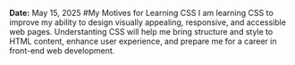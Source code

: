**Date:** May 15, 2025
#My Motives for Learning CSS
I am learning CSS to improve my ability to design visually appealing, responsive, and accessible web pages. 
Understanting CSS will help me bring structure and style to HTML content, enhance user experience, and prepare me for a career in front-end web development.
